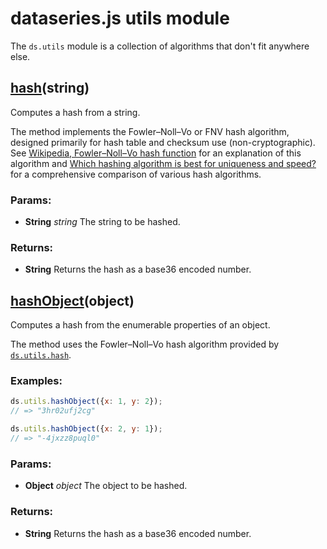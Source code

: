 

# dataseries.js utils module

The `ds.utils` module is a collection of algorithms that don't fit anywhere else.

## <a name="wiki-hash" href="#">hash</a>(string)

Computes a hash from a string.

The method implements the Fowler–Noll–Vo or FNV hash algorithm, designed primarily for hash table and checksum use
(non-cryptographic). See [Wikipedia, Fowler–Noll–Vo hash function](http://en.wikipedia.org/wiki/Fowler-Noll-Vo_hash_function)
for an explanation of this algorithm and [Which hashing algorithm is best for uniqueness and speed?](http://programmers.stackexchange.com/questions/49550/which-hashing-algorithm-is-best-for-uniqueness-and-speed)
for a comprehensive comparison of various hash algorithms.

### Params:

* **String** *string* The string to be hashed.

### Returns:

* **String** Returns the hash as a base36 encoded number.

## <a name="hashObject" href="#">hashObject</a>(object)

Computes a hash from the enumerable properties of an object.

The method uses the Fowler–Noll–Vo hash algorithm provided by [`ds.utils.hash`](ds.utils#hash).

### Examples:

```javascript
ds.utils.hashObject({x: 1, y: 2});
// => "3hr02ufj2cg"

ds.utils.hashObject({x: 2, y: 1});
// => "-4jxzz8puql0"
```

### Params:

* **Object** *object* The object to be hashed.

### Returns:

* **String** Returns the hash as a base36 encoded number.
